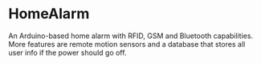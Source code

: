 # HomeAlarm
An Arduino-based home alarm with RFID, GSM and Bluetooth capabilities. More features are remote motion sensors and a database that stores all user info if the power should go off.
